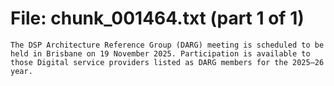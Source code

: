 ﻿# File: chunk_001464.txt (part 1 of 1)
```
The DSP Architecture Reference Group (DARG) meeting is scheduled to be held in Brisbane on 19 November 2025. Participation is available to those Digital service providers listed as DARG members for the 2025–26 year.
```

